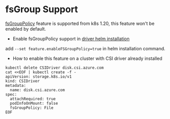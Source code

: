 # fsGroup Support

[fsGroupPolicy](https://kubernetes-csi.github.io/docs/support-fsgroup.html) feature is supported from k8s 1.20, this feature won't be enabled by default.

 - Enable fsGroupPolicy support in [driver helm installation](../../../charts)

add `--set feature.enableFSGroupPolicy=true` in helm installation command.

 - How to enable this feature on a cluster with CSI driver already installed

```console
kubectl delete CSIDriver disk.csi.azure.com
cat <<EOF | kubectl create -f -
apiVersion: storage.k8s.io/v1
kind: CSIDriver
metadata:
  name: disk.csi.azure.com
spec:
  attachRequired: true
  podInfoOnMount: false
  fsGroupPolicy: File
EOF
```
